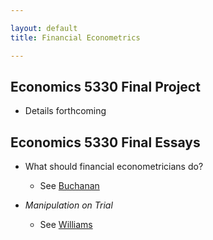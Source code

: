 ```yaml
---

layout: default
title: Financial Econometrics 

---
```


## Economics 5330 Final Project

- Details forthcoming 


## Economics 5330 Final Essays

- What should financial econometricians do? 
	+ See [Buchanan](https://www.jstor.org/stable/1055931?seq=1#page_scan_tab_contents)


- *Manipulation on Trial*
	+ See [Williams](http://www.cambridge.org/us/academic/subjects/economics/industrial-economics/manipulation-trial-economic-analysis-and-hunt-silver-case)

